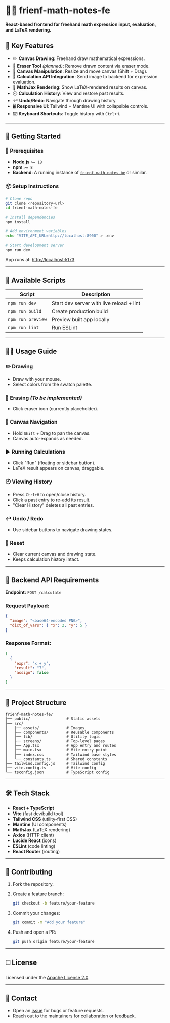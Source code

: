 # 🧜‍♂️ frienf-math-notes-fe

**React-based frontend for freehand math expression input, evaluation, and LaTeX rendering.**

## 🔧 Key Features

* ✏️ **Canvas Drawing**: Freehand draw mathematical expressions.
* 🧽 **Eraser Tool** *(planned)*: Remove drawn content via eraser mode.
* 🔲 **Canvas Manipulation**: Resize and move canvas (Shift + Drag).
* 📄 **Calculation API Integration**: Send image to backend for expression evaluation.
* 📄 **MathJax Rendering**: Show LaTeX-rendered results on canvas.
* 🕘 **Calculation History**: View and restore past results.
* ↩️ **Undo/Redo**: Navigate through drawing history.
* 🖥️ **Responsive UI**: Tailwind + Mantine UI with collapsible controls.
* ⌨️ **Keyboard Shortcuts**: Toggle history with `Ctrl+H`.

---

## 🚀 Getting Started

### 🔗 Prerequisites

* **Node.js** `>= 18`
* **npm** `>= 8`
* **Backend**: A running instance of [`frienf-math-notes-be`](https://github.com/your-org/frienf-math-notes-be) or similar.

### 📦 Setup Instructions

```bash
# Clone repo
git clone <repository-url>
cd frienf-math-notes-fe

# Install dependencies
npm install

# Add environment variables
echo "VITE_API_URL=http://localhost:8900" > .env

# Start development server
npm run dev
```

App runs at: [http://localhost:5173](http://localhost:5173)

---

## 🧰 Available Scripts

| Script            | Description                              |
| ----------------- | ---------------------------------------- |
| `npm run dev`     | Start dev server with live reload + lint |
| `npm run build`   | Create production build                  |
| `npm run preview` | Preview built app locally                |
| `npm run lint`    | Run ESLint                               |

---

## 🧑‍💼 Usage Guide

### ✏️ Drawing

* Draw with your mouse.
* Select colors from the swatch palette.

### 🧽 Erasing *(To be implemented)*

* Click eraser icon (currently placeholder).

### 🧱 Canvas Navigation

* Hold `Shift` + Drag to pan the canvas.
* Canvas auto-expands as needed.

### ▶️ Running Calculations

* Click "Run" (floating or sidebar button).
* LaTeX result appears on canvas, draggable.

### 🕘 Viewing History

* Press `Ctrl+H` to open/close history.
* Click a past entry to re-add its result.
* "Clear History" deletes all past entries.

### ↩️ Undo / Redo

* Use sidebar buttons to navigate drawing states.

### 🔄 Reset

* Clear current canvas and drawing state.
* Keeps calculation history intact.

---

## 🔗 Backend API Requirements

**Endpoint:** `POST /calculate`

### Request Payload:

```json
{
  "image": "<base64-encoded PNG>",
  "dict_of_vars": { "x": 2, "y": 5 }
}
```

### Response Format:

```json
[
  {
    "expr": "x + y",
    "result": "7",
    "assign": false
  }
]
```

---

## 📁 Project Structure

```
frienf-math-notes-fe/
├── public/                # Static assets
├── src/
│   ├── assets/            # Images
│   ├── components/        # Reusable components
│   ├── lib/               # Utility logic
│   ├── screens/           # Top-level pages
│   ├── App.tsx            # App entry and routes
│   ├── main.tsx           # Vite entry point
│   ├── index.css          # Tailwind base styles
│   └── constants.ts       # Shared constants
├── tailwind.config.js     # Tailwind config
├── vite.config.ts         # Vite config
└── tsconfig.json          # TypeScript config
```

---

## 🛠️ Tech Stack

* **React + TypeScript**
* **Vite** (fast dev/build tool)
* **Tailwind CSS** (utility-first CSS)
* **Mantine** (UI components)
* **MathJax** (LaTeX rendering)
* **Axios** (HTTP client)
* **Lucide React** (icons)
* **ESLint** (code linting)
* **React Router** (routing)

---

## 🤝 Contributing

1. Fork the repository.
2. Create a feature branch:

   ```bash
   git checkout -b feature/your-feature
   ```
3. Commit your changes:

   ```bash
   git commit -m "Add your feature"
   ```
4. Push and open a PR:

   ```bash
   git push origin feature/your-feature
   ```

---

## 🗆 License

Licensed under the [Apache License 2.0](LICENSE).

---

## 📨 Contact

* Open an [issue](https://github.com/your-org/frienf-math-notes-fe/issues) for bugs or feature requests.
* Reach out to the maintainers for collaboration or feedback.
